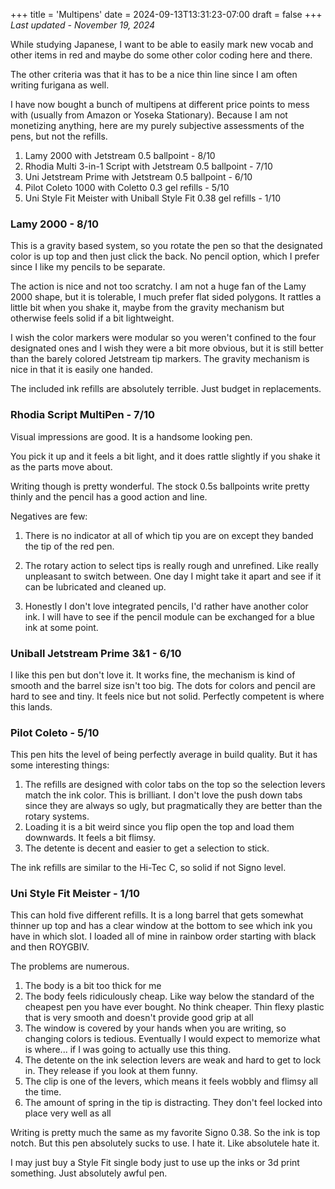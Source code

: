 +++
title = 'Multipens'
date = 2024-09-13T13:31:23-07:00
draft = false
+++
*Last updated - November 19, 2024*

While studying Japanese, I want to be able to easily mark new vocab and other items in red and maybe do some other color coding here and there.

The other criteria was that it has to be a nice thin line since I am often writing furigana as well.

I have now bought a bunch of multipens at different price points to mess with (usually from Amazon or Yoseka Stationary). Because I am not monetizing anything, here are my purely subjective assessments of the pens, but not the refills.

1. Lamy 2000 with Jetstream 0.5 ballpoint - 8/10
2. Rhodia Multi 3-in-1 Script with Jetstream 0.5 ballpoint - 7/10
3. Uni Jetstream Prime with Jetstream 0.5 ballpoint - 6/10
4. Pilot Coleto 1000 with Coletto 0.3 gel refills - 5/10
5. Uni Style Fit Meister with Uniball Style Fit 0.38 gel refills - 1/10

### Lamy 2000 - 8/10

This is a gravity based system, so you rotate the pen so that the designated color is up top and then just click the back. No pencil option, which I prefer since I like my pencils to be separate.

The action is nice and not too scratchy. I am not a huge fan of the Lamy 2000 shape, but it is tolerable, I much prefer flat sided polygons. It rattles a little bit when you shake it, maybe from the gravity mechanism but otherwise feels solid if a bit lightweight.

I wish the color markers were modular so you weren't confined to the four designated ones and I wish they were a bit more obvious, but it is still better than the barely colored Jetstream tip markers. The gravity mechanism is nice in that it is easily one handed.

The included ink refills are absolutely terrible. Just budget in replacements.


### Rhodia Script MultiPen - 7/10

Visual impressions are good. It is a handsome looking pen.

You pick it up and it feels a bit light, and it does rattle slightly if you shake it as the parts move about.

Writing though is pretty wonderful. The stock 0.5s ballpoints write pretty thinly and the pencil has a good action and line.

Negatives are few:

1. There is no indicator at all of which tip you are on except they banded the tip of the red pen.

2. The rotary action to select tips is really rough and unrefined. Like really unpleasant to switch between. One day I might take it apart and see if it can be lubricated and cleaned up.

3. Honestly I don't love integrated pencils, I'd rather have another color ink. I will have to see if the pencil module can be exchanged for a blue ink at some point.

### Uniball Jetstream Prime 3&1 - 6/10

I like this pen but don't love it. It works fine, the mechanism is kind of smooth and the barrel size isn't too big. The dots for colors and pencil are hard to see and tiny. It feels nice but not solid. Perfectly competent is where this lands.

### Pilot Coleto - 5/10

This pen hits the level of being perfectly average in build quality. But it has some interesting things:

1. The refills are designed with color tabs on the top so the selection levers match the ink color. This is brilliant. I don't love the push down tabs since they are always so ugly, but pragmatically they are better than the rotary systems.
2. Loading it is a bit weird since you flip open the top and load them downwards. It feels a bit flimsy.
3. The detente is decent and easier to get a selection to stick.

The ink refills are similar to the Hi-Tec C, so solid if not Signo level.

### Uni Style Fit Meister - 1/10

This can hold five different refills. It is a long barrel that gets somewhat thinner up top and has a clear window at the bottom to see which ink you have in which slot. I loaded all of mine in rainbow order starting with black and then ROYGBIV.

The problems are numerous.
1. The body is a bit too thick for me
2. The body feels ridiculously cheap. Like way below the standard of the cheapest pen you have ever bought. No think cheaper. Thin flexy plastic that is very smooth and doesn't provide good grip at all
3. The window is covered by your hands when you are writing, so changing colors is tedious. Eventually I would expect to memorize what is where... if I was going to actually use this thing.
4. The detente on the ink selection levers are weak and hard to get to lock in. They release if you look at them funny.
5. The clip is one of the levers, which means it feels wobbly and flimsy all the time.
6. The amount of spring in the tip is distracting. They don't feel locked into place very well as all

Writing is pretty much the same as my favorite Signo 0.38. So the ink is top notch. But this pen absolutely sucks to use. I hate it. Like absolutele hate it.

I may just buy a Style Fit single body just to use up the inks or 3d print something. Just absolutely awful pen.